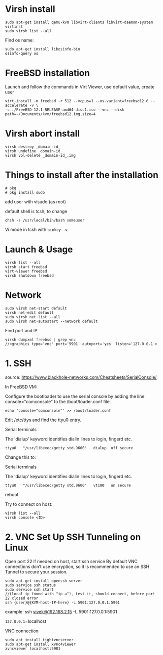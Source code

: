 # Virsh install
```
sudo apt-get install qemu-kvm libvirt-clients libvirt-daemon-system virtinst
sudo virsh list --all
```

Find os name:
```
sudo apt-get install libosinfo-bin
osinfo-query os
```

# FreeBSD installation
Launch and follow the commands in Virt Viewer, use default value, create user
```
virt-install -n freebsd -r 512 --vcpus=1 --os-variant=freebsd12.0 --accelerate -v \
-c ./FreeBSD-12.1-RELEASE-amd64-disc1.iso --vnc --disk path=~/Documents/kvm/freebsd12.img,size=4
```

# Virsh abort install
```
virsh destroy _domain-id_
virsh undefine _domain-id_
virsh vol-delete _domain-id_.img
```

# Things to install after the installation
```
# pkg  
# pkg install sudo
```
add user with visudo (as root)

default shell is tcsh, to change
```
chsh -s /usr/local/bin/bash someuser
```
Vi mode in tcsh with `binkey -v`

# Launch & Usage
```
virsh list --all
virsh start freebsd
virt-viewer freebsd
virsh shutdown freebsd
```
# Network
```
sudo virsh net-start default 
virsh net-edit default
sudo virsh net-list --all
sudo virsh net-autostart --network default
```
Find port and IP
```
virsh dumpxml freebsd | grep vnc
//<graphics type='vnc' port='5901' autoport='yes' listen='127.0.0.1'>
```
# 1. SSH
source: https://www.blackhole-networks.com/Cheatsheets/SerialConsole/

In FreeBSD VM:

Configure the bootloader to use the serial console by adding the line console="comconsole" to the /boot/loader.conf file.
```
echo 'console="comconsole"' >> /boot/loader.conf
```
Edit /etc/ttys and find the ttyu0 entry.

Serial terminals

The 'dialup' keyword identifies dialin lines to login, fingerd etc.
```
ttyu0	"/usr/libexec/getty std.9600"	dialup	off secure
```
Change this to:

Serial terminals

The 'dialup' keyword identifies dialin lines to login, fingerd etc.
```
ttyu0	"/usr/libexec/getty std.9600"	vt100	on secure
```
reboot

Try to connect on host:
```
virsh list --all
virsh console <ID>
```

# 2. VNC Set Up SSH Tunneling on Linux
Open port 22 if needed on host, start ssh service
By default VNC connections don’t use encryption, so it is recommended to use an SSH Tunnel to secure your session.
```
sudo apt-get install openssh-server
sudo service ssh status    
sudo service ssh start
//(local ip found with "ip a"), test it, should connect, before port 22 closed error
ssh {user}@{KVM-host-IP-here} -L 5901:127.0.0.1:5901
```
example: ssh vivek@192.168.2.15 -L 5901:127.0.0.1:5901

`127.0.0.1`=localhost
        

VNC connection
```
sudo apt install tightvncserver
sudo apt-get install xvnc4viewer
xvncviewer localhost:5901
```
